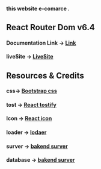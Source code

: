 

#### this website  e-comarce .


## React Router Dom v6.4 
#### Documentation Link -> [Link](https://reactrouter.com/en/main/start/overview)


#### liveSite -> [LiveSite](https://cute-travesseiro-a5a754.netlify.app/)

## Resources & Credits

####  css-> [Bootstrap css](https://getbootstrap.com/)
####  tost -> [React tostify](https://www.npmjs.com/package/react-toastify)




#### Icon -> [React icon](https://react-icons.github.io/react-icons/)

#### loader -> [lodaer](https://mhnpd.github.io/react-loader-spinner/docs/intro)
#### surver -> [bakend surver](https://expressjs.com/)
#### database -> [bakend surver](https://www.mongodb.com/)



